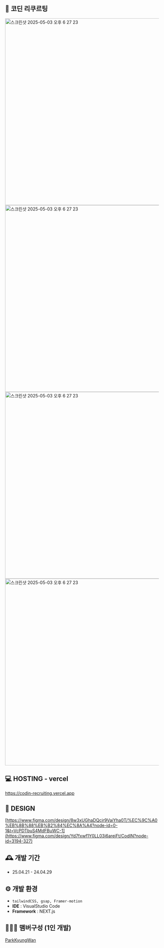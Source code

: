 ## 🐣 코딘 리쿠르팅 
<img width="609" alt="스크린샷 2025-05-03 오후 6 27 23" src="https://github.com/user-attachments/assets/33a73c35-e9ac-499b-b9be-d0f2b56f13cd" />
<img width="609" alt="스크린샷 2025-05-03 오후 6 27 23" src="https://github.com/user-attachments/assets/bd5ce5ef-fc38-416f-a09a-1c52eceed87a" />
<img width="609" alt="스크린샷 2025-05-03 오후 6 27 23" src="https://github.com/user-attachments/assets/5de0e71c-1911-4890-a930-785b0e095348" />
<img width="609" alt="스크린샷 2025-05-03 오후 6 27 23" src="https://github.com/user-attachments/assets/7dbea46d-5953-4d9a-ba40-c33a01904681" />

## 💻 HOSTING - vercel
https://codin-recruiting.vercel.app

## 📝 DESIGN
[https://www.figma.com/design/8w3xUGhaDQcir9VaiYha0T/%EC%9C%A0%EB%8B%88%EB%B2%84%EC%8A%A4?node-id=0-1&t=VcPDTbuS4MdFBuWC-1](https://www.figma.com/design/Yd7fxwf1Y0LL03i6arejFt/CodIN?node-id=3194-327)

## 🕰️ 개발 기간
* 25.04.21 - 24.04.29

## ⚙️ 개발 환경
- `tailwindCSS, gsap, Framer-motion`
- **IDE** : VisualStudio Code
- **Framework** : NEXT.js

## 🧑‍🤝‍🧑 맴버구성 (1인 개발)
<p>
    <a href="https://github.com/ParkKyungWan">
      ParkKyungWan 
    </a>
</p>

